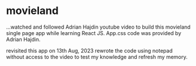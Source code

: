 # movieland
...watched and followed Adrian Hajdin youtube video to build this movieland single page app while learning React JS.
App.css code was provided by Adrian Hajdin.

revisited this app on 13th Aug, 2023
rewrote the code using notepad without access to the video to test my knowledge and refresh my memory.
